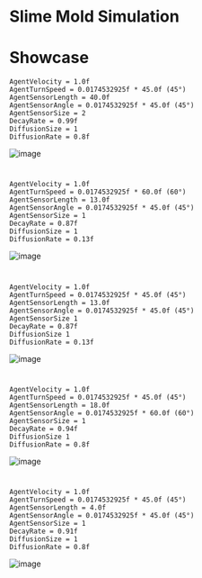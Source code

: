 # Slime Mold Simulation

# Showcase
```
AgentVelocity = 1.0f
AgentTurnSpeed = 0.0174532925f * 45.0f (45°)
AgentSensorLength = 40.0f
AgentSensorAngle = 0.0174532925f * 45.0f (45°)
AgentSensorSize = 2
DecayRate = 0.99f
DiffusionSize = 1
DiffusionRate = 0.8f
```
![image](https://github.com/truew1n/Slime-Mold-Cuda/assets/48839784/b7144e51-3b7c-4608-9ba5-4db9a932df60)
#
```
AgentVelocity = 1.0f
AgentTurnSpeed = 0.0174532925f * 60.0f (60°)
AgentSensorLength = 13.0f
AgentSensorAngle = 0.0174532925f * 45.0f (45°)
AgentSensorSize = 1
DecayRate = 0.87f
DiffusionSize = 1
DiffusionRate = 0.13f
```
![image](https://github.com/truew1n/Slime-Mold-Cuda/assets/48839784/b0608397-986a-4f9e-b2d2-ff10ea8aa038)
#
```
AgentVelocity = 1.0f
AgentTurnSpeed = 0.0174532925f * 45.0f (45°)
AgentSensorLength = 13.0f
AgentSensorAngle = 0.0174532925f * 45.0f (45°)
AgentSensorSize 1
DecayRate = 0.87f
DiffusionSize 1
DiffusionRate = 0.13f
```
![image](https://github.com/truew1n/Slime-Mold-Cuda/assets/48839784/64c4052a-79b6-4440-8354-44267c80f4ac)
#
```
AgentVelocity = 1.0f
AgentTurnSpeed = 0.0174532925f * 45.0f (45°)
AgentSensorLength = 18.0f
AgentSensorAngle = 0.0174532925f * 60.0f (60°)
AgentSensorSize = 1
DecayRate = 0.94f
DiffusionSize 1
DiffusionRate = 0.8f
```
![image](https://github.com/truew1n/Slime-Mold-Cuda/assets/48839784/c60c78fa-5fd2-48ec-a698-b1e85e1e3d80)
#
```
AgentVelocity = 1.0f
AgentTurnSpeed = 0.0174532925f * 45.0f (45°)
AgentSensorLength = 4.0f
AgentSensorAngle = 0.0174532925f * 45.0f (45°)
AgentSensorSize = 1
DecayRate = 0.91f
DiffusionSize = 1
DiffusionRate = 0.8f
```
![image](https://github.com/truew1n/Slime-Mold-Cuda/assets/48839784/418049ea-0a53-4914-8667-0ae1aec7d103)



